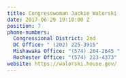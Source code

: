 ```yaml
---
title: Congresswoman Jackie Walorski
date: 2017-06-29 19:10:00 Z
position: 7
phone-numbers:
  Congressional District: 2nd
  DC Office: " (202) 225-3915"
  Mishawaka Office: "(574) 204-2645 "
  Rochester Office: "(574) 223-4373"
website: https://walorski.house.gov/
---
```


